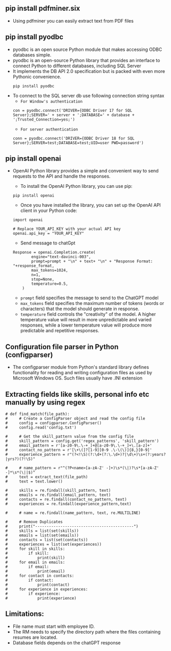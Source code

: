 ## pip install pdfminer.six
- Using pdfminer you can easily extract text from PDF files

## pip install pyodbc
- pyodbc is an open source Python module that makes accessing ODBC databases simple. 
- pyodbc is an open-source Python library that provides an interface to connect Python to different databases, including SQL Server
- It implements the DB API 2.0 specification but is packed with even more Pythonic convenience.
    ```
    pip install pyodbc
    ```
- To connect to the SQL server db use following connection string syntax
    - `For Window's authentication`
    ```
    con = pyodbc.connect('DRIVER={ODBC Driver 17 for SQL Server};SERVER=' + server + ';DATABASE=' + database + ';Trusted_Connection=yes;')
    ```
    - `For server authentication`
    ```
    conn = pyodbc.connect('DRIVER={ODBC Driver 18 for SQL Server};SERVER=test;DATABASE=test;UID=user PWD=password')
    ```
## pip install openai
- OpenAI Python library provides a simple and convenient way to send requests to the API and handle the responses.
    - To install the OpenAI Python library, you can use pip:
    ```
    pip install openai
    ```
    - Once you have installed the library, you can set up the OpenAI API client in your Python code:
    ```
    import openai

    # Replace YOUR_API_KEY with your actual API key
    openai.api_key = "YOUR_API_KEY"
    ```

    - Send message to chatGpt 
    ```
    Response = openai.Completion.create(
            engine="text-davinci-003",
            prompt=prompt + "\n" + text+ "\n" + "Response Format: "+response_format,
            max_tokens=1024,
            n=1,
            stop=None,
            temperature=0.5,
        )
    ```
    - `prompt` field specifies the message to send to the ChatGPT model
    - `max_tokens` field specifies the maximum number of tokens (words or characters) that the model should generate in response.
    - `temperature` field controls the "creativity" of the model. A higher temperature value will result in more unpredictable and varied responses, while a lower temperature value will produce more predictable and repetitive responses.

## Configuration file parser in Python (configparser)
- The configparser module from Python's standard library defines functionality for reading and writing configuration files as used by Microsoft Windows OS. Such files usually have .INI extension


## Extracting fields like skills, personal info etc manually by using regex
```
# def find_match(file_path):
#     # Create a ConfigParser object and read the config file
#     config = configparser.ConfigParser()
#     config.read('config.txt')

#     # Get the skill_pattern value from the config file
#     skill_pattern = config.get('regex_patterns', 'skill_pattern')
#     email_pattern = r'[a-z0-9\.\-+_]+@[a-z0-9\.\-+_]+\.[a-z]+'
#     contact_no_pattern = r'[\+\(]?[1-9][0-9 .\-\(\)]{8,}[0-9]'
#     experience_pattern = r"(?<!\S)(?:\d+(?:\.\d+)?|\d\+)\s+(?:years?|yrs?)(?!\S)"

#     # name_pattern = r"^(?P<name>[a-zA-Z' -]+)\s*(\|)?\s*[a-zA-Z' -]*\s*(\||$)"
#     text = extract_text(file_path)
#     text = text.lower()

#     skills = re.findall(skill_pattern, text)
#     emails = re.findall(email_pattern, text)
#     contacts = re.findall(contact_no_pattern, text)
#     experiences = re.findall(experience_pattern,text)

#     # name = re.findall(name_pattern, text, re.MULTILINE)

#     # Remove Duplicates
#     print("-------------------------------------------")
#     skills = list(set(skills))
#     emails = list(set(emails))
#     contacts = list(set(contacts))
#     experiences = list(set(experiences))
#     for skill in skills:
#         if skill:
#             print(skill)
#     for email in emails:
#         if email:
#             print(email)
#     for contact in contacts:
#         if contact:
#             print(contact)
#     for experience in experiences:
#         if experience:
#             print(experience)   

```



## Limitations:
- File name must start with employee ID.
- The RM needs to specify the directory path where the files containing resumes are located.
- Database fields depends on the chatGPT response 